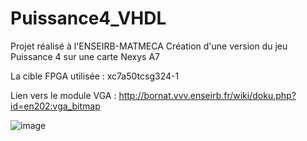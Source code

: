# Puissance4_VHDL
Projet réalisé à l'ENSEIRB-MATMECA
Création d'une version du jeu Puissance 4 sur une carte Nexys A7

La cible FPGA utilisée : xc7a50tcsg324-1

Lien vers le module VGA : http://bornat.vvv.enseirb.fr/wiki/doku.php?id=en202:vga_bitmap


![image](https://user-images.githubusercontent.com/56961627/113367311-f19f7b80-935b-11eb-8036-36a9c59f7db8.png)







